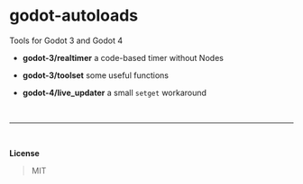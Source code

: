 # godot-autoloads

Tools for Godot 3 and Godot 4

+ **godot-3/realtimer** a code-based timer without Nodes
+ **godot-3/toolset** some useful functions

+ **godot-4/live_updater** a small `setget` workaround

<br />

___

<br />

**License**

> MIT
